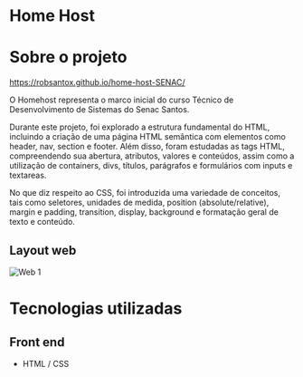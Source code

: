 # Home Host 

# Sobre o projeto

https://robsantox.github.io/home-host-SENAC/

O Homehost representa o marco inicial do curso Técnico de Desenvolvimento de Sistemas do Senac Santos.

Durante este projeto, foi explorado a estrutura fundamental do HTML, incluindo a criação de uma página HTML semântica com elementos como header, nav, section e footer. Além disso, foram estudadas as tags HTML, compreendendo sua abertura, atributos, valores e conteúdos, assim como a utilização de containers, divs, títulos, parágrafos e formulários com inputs e textareas.

No que diz respeito ao CSS, foi introduzida uma variedade de conceitos, tais como seletores, unidades de medida, position (absolute/relative), margin e padding, transition, display, background e formatação geral de texto e conteúdo.

## Layout web
![Web 1](https://github.com/robsantox/PrjHomehost/blob/main/assets/webview.png)

# Tecnologias utilizadas

## Front end
- HTML / CSS 
